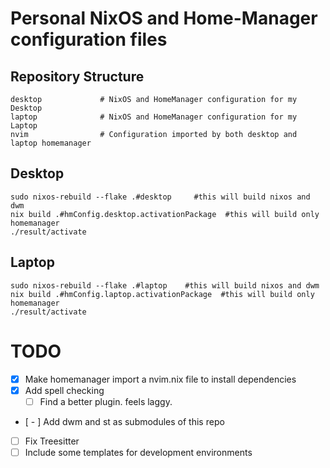 # Personal NixOS and Home-Manager configuration files 


## Repository Structure
```
desktop             # NixOS and HomeManager configuration for my Desktop
laptop              # NixOS and HomeManager configuration for my Laptop
nvim                # Configuration imported by both desktop and laptop homemanager

```
## Desktop
```shell
sudo nixos-rebuild --flake .#desktop     #this will build nixos and dwm 
nix build .#hmConfig.desktop.activationPackage  #this will build only homemanager
./result/activate
```


## Laptop
```shell
sudo nixos-rebuild --flake .#laptop    #this will build nixos and dwm 
nix build .#hmConfig.laptop.activationPackage  #this will build only homemanager
./result/activate
```


# TODO
- [x] Make homemanager import a nvim.nix file to install dependencies
- [x] Add spell checking
    - [ ] Find a better plugin. feels laggy.
- [ - ] Add dwm and st as submodules of this repo
- [ ] Fix Treesitter
- [ ] Include some templates for development environments
